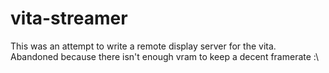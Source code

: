 # vita-streamer
This was an attempt to write a remote display server for the vita. Abandoned because there isn't enough vram to keep a decent framerate :\
